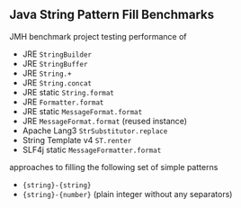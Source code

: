 Java String Pattern Fill Benchmarks
-----------------------------------

JMH benchmark project testing performance of

* JRE `StringBuilder`
* JRE `StringBuffer`
* JRE `String.+`
* JRE `String.concat`
* JRE static `String.format`
* JRE `Formatter.format`
* JRE static `MessageFormat.format`
* JRE `MessageFormat.format` (reused instance)
* Apache Lang3 `StrSubstitutor.replace`
* String Template v4 `ST.renter`
* SLF4j static `MessageFormatter.format`

approaches to filling the following set of simple patterns

* `{string}-{string}`
* `{string}-{number}` (plain integer without any separators)
